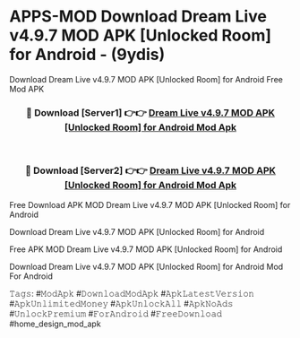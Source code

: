 # APPS-MOD Download Dream Live v4.9.7 MOD APK [Unlocked Room] for Android - (9ydis)
Download Dream Live v4.9.7 MOD APK [Unlocked Room] for Android Free Mod APK

<div align="center">
<h3>🔴 Download [Server1] 👉👉 <a href="https://apk-comot.site?title=Dream_Live_v4.9.7_MOD_APK_[Unlocked_Room]_for_Android">Dream Live v4.9.7 MOD APK [Unlocked Room] for Android Mod Apk</a></h3><br>

<h3>🔴 Download [Server2] 👉👉 <a href="https://apk-comot.site?title=Dream_Live_v4.9.7_MOD_APK_[Unlocked_Room]_for_Android">Dream Live v4.9.7 MOD APK [Unlocked Room] for Android Mod Apk</a></h3>
</div>


Free Download APK MOD Dream Live v4.9.7 MOD APK [Unlocked Room] for Android

Download Dream Live v4.9.7 MOD APK [Unlocked Room] for Android 

Free APK MOD Dream Live v4.9.7 MOD APK [Unlocked Room] for Android 

Download Dream Live v4.9.7 MOD APK [Unlocked Room] for Android Mod For Android

𝚃𝚊𝚐𝚜: #𝙼𝚘𝚍𝙰𝚙𝚔 #𝙳𝚘𝚠𝚗𝚕𝚘𝚊𝚍𝙼𝚘𝚍𝙰𝚙𝚔 #𝙰𝚙𝚔𝙻𝚊𝚝𝚎𝚜𝚝𝚅𝚎𝚛𝚜𝚒𝚘𝚗 #𝙰𝚙𝚔𝚄𝚗𝚕𝚒𝚖𝚒𝚝𝚎𝚍𝙼𝚘𝚗𝚎𝚢 #𝙰𝚙𝚔𝚄𝚗𝚕𝚘𝚌𝚔𝙰𝚕𝚕 #𝙰𝚙𝚔𝙽𝚘𝙰𝚍𝚜 #𝚄𝚗𝚕𝚘𝚌𝚔𝙿𝚛𝚎𝚖𝚒𝚞𝚖 #𝙵𝚘𝚛𝙰𝚗𝚍𝚛𝚘𝚒𝚍 #𝙵𝚛𝚎𝚎𝙳𝚘𝚠𝚗𝚕𝚘𝚊𝚍 #home_design_mod_apk